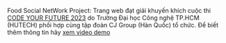 Food Social NetWork Project:
Trang web đạt giải khuyến khích cuộc thi [CODE YOUR FUTURE 2023](https://www.hutech.edu.vn/khoacntt/tin-tuc/tin-tuc-su-kien/14613378-cuoc-thi-code-your-future-2023) do Trường Đại học Công nghệ TP.HCM (HUTECH) phối hợp cùng tập đoàn CJ Group (Hàn Quốc) tổ chức. Để biết thêm thông tin hãy [xem video demo](https://www.youtube.com/watch?v=spSdfUkGgdQ)
